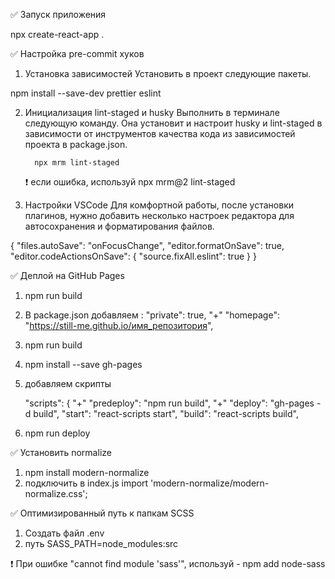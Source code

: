 ✅ Запуск приложения

npx create-react-app .

✅ Настройка pre-commit хуков

1. Установка зависимостей
   Установить в проект следующие пакеты.

npm install --save-dev prettier eslint

2.  Инициализация lint-staged и husky
    Выполнить в терминале следующую команду. Она установит и настроит husky и lint-staged в зависимости от инструментов качества кода из зависимостей проекта в package.json.

          npx mrm lint-staged

    ❗️ если ошибка, используй npx mrm@2 lint-staged

3.  Настройки VSCode
    Для комфортной работы, после установки плагинов, нужно добавить несколько настроек редактора для автосохранения и форматирования файлов.

{
"files.autoSave": "onFocusChange",
"editor.formatOnSave": true,
"editor.codeActionsOnSave": {
"source.fixAll.eslint": true
}
}

✅ Деплой на GitHub Pages

1. npm run build

2. В package.json добавляем :
   "private": true,
   "+" "homepage": "https://still-me.github.io/имя_репозитория",

3. npm run build
4. npm install --save gh-pages
5. добавляем скрипты

   "scripts": {
   "+" "predeploy": "npm run build",
   "+" "deploy": "gh-pages -d build",
   "start": "react-scripts start",
   "build": "react-scripts build",

6. npm run deploy

✅ Установить normalize

1. npm install modern-normalize
2. подключить в index.js
   import 'modern-normalize/modern-normalize.css';

✅ Оптимизированный путь к папкам SCSS

1. Создать файл .env
2. путь SASS_PATH=node_modules:src

❗️ При ошибке "cannot find module 'sass'", используй - npm add node-sass
